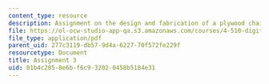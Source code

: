 ```yaml
---
content_type: resource
description: Assignment on the design and fabrication of a plywood chair.
file: https://ol-ocw-studio-app-qa.s3.amazonaws.com/courses/4-510-digital-design-fabrication-fall-2008/01b4c2858e6bf6c932020458b5184e31_assn3.pdf
file_type: application/pdf
parent_uid: 277c3119-db57-9d4a-6227-70f572fe229f
resourcetype: Document
title: Assignment 3
uid: 01b4c285-8e6b-f6c9-3202-0458b5184e31
---
```

